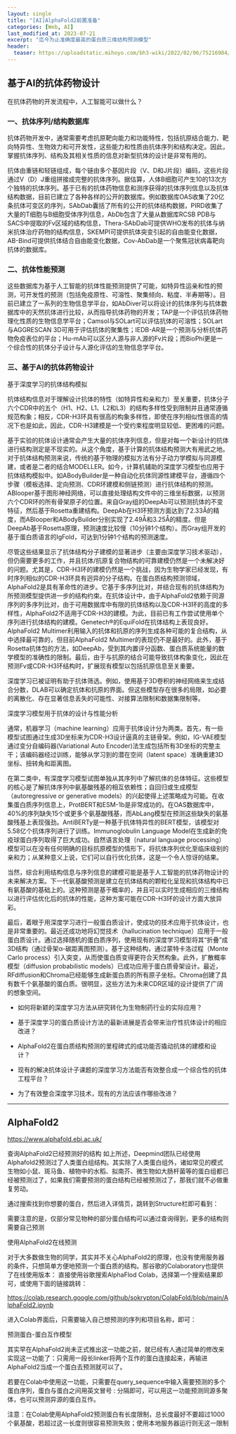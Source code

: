 ```yaml
---
layout: single
title: "[AI]AlphaFold2前置准备"
categories: [Web, AI]
last_modified_at: 2023-07-21
excerpt: "迄今为止准确度最高的蛋白质三维结构预测模型"
header: 
  teaser: https://uploadstatic.mihoyo.com/bh3-wiki/2022/02/06/75216984/ae0041797215ddfbd1d117092d9c5955_7389545695986844279.png
---
```




## 基于AI的抗体药物设计

在抗体药物的开发流程中，人工智能可以做什么？

### 一、抗体序列/结构数据库

抗体药物开发中，通常需要考虑抗原靶向能力和功能特性，包括抗原结合能力、靶向特异性、生物效力和可开发性，这些能力和性质由抗体序列和结构决定。因此，掌握抗体序列、结构及其相关性质的信息对新型抗体的设计是非常有用的。

抗体由重链和轻链组成，每个链由多个基因片段（V、D和J片段）编码，这些片段通过V（D）J重组拼接成完整的抗体序列。据估算，人体B细胞可产生10的13次方个独特的抗体序列。基于已有的抗体药物信息和测序获得的抗体序列信息以及抗体结构数据，目前已建立了各种各样的公开的数据库。例如数据库OAS收集了20亿条抗体可变区的序列，SAbDab囊括了所有的公开的抗体结构数据，PIRD收集了大量的T细胞与B细胞受体序列信息，AbDb包含了大量从数据库RCSB PDB与SACS中提取的Fv区域的结构信息，Thera-SAbDab可提供WHO发布的抗体与纳米抗体治疗药物的结构信息，SKEMPI可提供抗体突变引起的自由能变化数据，AB-Bind可提供抗体结合自由能变化数据，Cov-AbDab是一个聚焦冠状病毒靶向抗体的数据库。

### 二、抗体性能预测

这些数据库为基于人工智能的抗体性能预测提供了可能，如特异性运亲和性的预测，可开发性的预测（包括免疫原性、可溶性、聚集倾向、粘度、半寿期等）。目前已建立了一系列的生物信息学平台，如AbDiver可以将设计的抗体序列与抗体数据库中的天然抗体进行比较，从而指导抗体药物的开发；TAP是一个评估抗体药物理化性质的生物信息学平台；Camsol与SOLart可以评估抗体的可溶性；SOLart与AGGRESCAN 3D可用于评估抗体的聚集性；IEDB-AR是一个预测与分析抗体药物免疫表位的平台；Hu-mAb可以区分人源与非人源的Fv片段；而BioPhi更是一个综合性的抗体分子设计与人源化评估的生物信息学平台。

### 三、基于AI的抗体药物设计

基于深度学习的抗体结构模拟

抗体结构信息对于理解设计抗体的特性（如特异性和亲和力）至关重要，抗体分子六个CDR中的五个（H1、H2、L1、L2和L3）的结构多样性受到限制并且通常遵循规范构象；相反，CDR-H3环具有很高的构象多样性，即使在序列相似性很高的情况下也是如此，因此，CDR-H3建模是一个受约束程度明显较低、更困难的问题。

基于实验的抗体设计通常会产生大量的抗体序列信息，但是对每一个新设计的抗体进行结构测定是不现实的。从这个角度，基于计算的抗体结构预测大有用武之地。对于抗体结构预测来说，传统的基于物理的模拟方法有分子动力学模拟与同源模建，或者是二者的结合MODELLER。如今，计算机辅助的深度学习模型也应用于抗体结构模拟中。如ABodyBuilder是一种自动化抗体同源性建模平台，遵循四个步骤（模板选择、定向预测、CDR环建模和侧链预测）进行抗体结构的预测。ABlooper基于图形神经网络，可以直接处理结构文件中的三维坐标数据，以预测六个CDR环的所有骨架原子的位置。来自Gray组的DeepAb可以预测抗体的不变特征，然后基于Rosetta重建结构。DeepAb在H3环预测方面达到了2.33Å的精度，而ABlooper和ABodyBuilder分别实现了2.49Å和3.25Å的精度。但是DeepAb基于Rosetta原理，预测速度比较慢（10分钟1个结构）。而Gray组开发的基于蛋白质语言的IgFold，可达到1分钟1个结构的预测速度。

尽管这些结果显示了抗体结构分子建模的显著进步（主要由深度学习技术驱动），但仍需要更多的工作，并且抗体/抗原复合物结构的可靠建模仍然是一个未解决好的问题。尤其是，CDR-H3环的建模仍然是一个挑战，因为生物学家已经发现，有时序列相似的CDR-H3环具有迥异的分子结构。在蛋白质结构预测领域，AlphaFold2是具有革命性的进步。它基于多序列比对，并结合现有的抗体结构为所预测模型提供进一步的结构约束。在抗体设计中，由于AlphaFold2依赖于同源序列的多序列比对，由于可用数据库中有限的抗体结构以及CDR-H3环的高度的多样性，AlphaFold2不适用于CDR-H3的建模。为此，目前已有工作尝试使用单个序列进行抗体结构的建模。Genetech®的EquiFold在抗体结构上表现良好。AlphaFold2 Multimer利用输入的抗体和抗原的序列生成各种可能的复合结构，从中选择最可靠的，但目前AlphaFold2 Multimer的表现仍不是最好的。此外，基于Rosetta抗体包的方法，如DeepAb，受到其内置评分函数、蛋白质系统能量的数学模型的准确性的限制。最后，由于与抗原的结合可能导致抗体构象变化，因此在预测Fv或CDR-H3环结构时，扩展现有模型以包括抗原信息至关重要。

深度学习已被证明有助于抗体筛选。例如，使用基于3D卷积的神经网络来生成结合分数，DLAB可以确定抗体和抗原的界面。但这些模型存在很多的局限，如必要的离散化、存在显著信息丢失的可能性、对接算法限制和数据集限制等。

深度学习模型用于抗体的设计与性能分析

通常，机器学习（machine learning）应用于抗体设计分为两类。首先，有一些模型试图通过生成3D坐标来为CDR-H3设计逼真的主链骨架。例如，IG-VAE模型通过变分自编码器(Variational Auto Encoder)法生成包括所有3D坐标的完整主干；该编码器经过训练，能够从学习到的潜在空间（latent space）准确重建3D坐标、扭转角和距离图。

在第二类中，有深度学习模型试图单独从其序列中了解抗体的总体特征。这些模型的核心是了解抗体序列中氨基酸残基的相互依赖性；自回归或生成模型（autoregressive or generative models）的兴起使得上述策略成为可能。在收集蛋白质序列信息上，ProtBERT和ESM-1b是非常成功的。在OAS数据库中，40%的序列缺失15个或更多个氨基酸残基，而AbLang模型在预测这些缺失的氨基酸残基上表现强劲。AntiBERTy是一种基于抗体特异性的BERT模型，该模型对5.58亿个抗体序列进行了训练。Immunoglobulin Language Model在生成新的免疫球蛋白序列取得了巨大成功。自然语言处理（natural language processing）模型可以在没有任何明确的目标抗原模型的情形下，将抗体序列优化至临床级别的亲和力；从某种意义上说，它们可以自行优化抗体，这是一个令人惊讶的结果。

当然，综合利用结构信息与序列信息的建模可能是基于人工智能的抗体药物设计的未来解决方案。下一代氨基酸预测是建立在抗体结构的颗粒化呈现和抗体结构中已有氨基酸的基础上的。这种预测是基于概率的，并且可以实时生成相应的三维结构以进行评估优化后的抗体的性能，这种方案可能在CDR-H3环的设计方面大放异彩。

最后，着眼于用深度学习进行一般蛋白质设计，使成功的技术应用于抗体设计，也是非常重要的。最近还成功地将幻觉技术（hallucination technique）应用于一般蛋白质设计。通过选择随机的蛋白质序列，使用现有的深度学习模型将其“折叠”成3D结构（通过骨架α-碳距离图预测）。基于这种结构，通过蒙特卡洛过程（Monte Carlo process）引入突变，从而使蛋白质变得更符合天然构象。此外，扩散概率模型（diffusion probabilistic models）已成功应用于蛋白质骨架设计。最近，RFdiffusion和Chroma已经能够生成新蛋白质的所有原子坐标。Chroma创建了具有数千个氨基酸的蛋白质。很明显，这些方法为未来CDR区域的设计提供了广阔的想象空间。

- 如何将新颖的深度学习方法从研究转化为生物制药行业的实际应用？

- 基于深度学习的蛋白质设计方法的最新进展是否会带来治疗性抗体设计的相应改进？

- AlphaFold2在蛋白质结构预测的里程碑式的成功能否撬动抗体的建模和设计？

- 现有的解决抗体设计子课题的深度学习方法能否有效整合成一个综合性的抗体工程平台？

- 为了有效整合深度学习技术，现有的方法应该作哪些改进？

---
## AlphaFold2

https://www.alphafold.ebi.ac.uk/

查询AlphaFold2已经预测好的结构
如上所述，Deepmind团队已经使用Alphafold2预测过了人类蛋白组结构。其实除了人类蛋白组外，诸如常见的模式生物如小鼠、斑马鱼、植物中的水稻、拟南芥、微生物如大肠杆菌等的蛋白组都已经被预测过了，如果我们需要预测的蛋白结构已经被预测过了，那我们就不必做重复劳动。

通过搜索找到你想要的蛋白，然后进入详情页，跳转到Structure栏即可看到：

需要注意的是，仅部分常见物种的部分蛋白结构可以通过查询得到，更多的结构则需要自己预测


使用AlphaFold2在线预测

对于大多数做生物的同学，其实并不关心AlphaFold2的原理，也没有使用服务器的条件，只想简单方便地预测一个蛋白质的结构。那谷歌的Colaboratory也提供了在线使用版本：
直接使用谷歌搜索AlphaFlod Colab，选择第一个搜索结果即可，或使用下面的链接跳转：

https://colab.research.google.com/github/sokrypton/ColabFold/blob/main/AlphaFold2.ipynb

进入Colab界面后，只需要输入自己想预测的序列和项目名称，即可：

预测蛋白-蛋白互作模型

其实早在AlphaFold2尚未正式推出这一功能之前，就已经有人通过简单的修改来实现这一功能了：只需用一段长linker将两个互作的蛋白连接起来，再输进AlphaFold2当成一个蛋白去预测就可以了。

若要在Colab中使用这一功能，只需要在query_sequence中输入需要预测的多个蛋白序列，蛋白与蛋白之间用英文冒号 : 分隔即可，可以用这一功能预测同源多聚体，也可以预测异源的蛋白互作。

注意：在Colab使用AlphaFold2预测蛋白有长度限制，总长度最好不要超过1000个氨基酸，若超过这一长度则很容易预测失败；使用本地服务器运行则无这一限制

